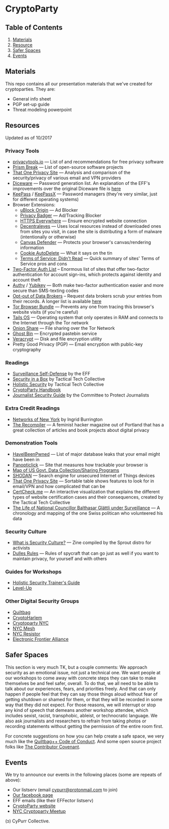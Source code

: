 # CryptoParty
## Table of Contents
1. [Materials](#materials)
2. [Resource](#resources)
3. [Safer Spaces](#safer-spaces)
4. [Events](#events)

## Materials
This repo contains all our presentation materials that we've created for cryptoparties. They are:
* General info sheet
* PGP set-up guide
* Threat modeling powerpoint

## Resources 
Updated as of 10/2017

### Privacy Tools
* [privacytools.io](https://www.privacytools.io/) — List of and recommendations for free privacy software
* [Prism Break](https://prism-break.org/en/) — List of open-source software projects
* [That One Privacy Site](https://thatoneprivacysite.net) — Analysis and comparison of the security/privacy of various email and VPN providers
* [Diceware](https://www.eff.org/files/2016/07/18/eff_large_wordlist.txt) — Password generation list. An explanation of the EFF's improvements over the original Diceware file is [here](https://www.eff.org/deeplinks/2016/07/new-wordlists-random-passphrases)
* [KeePass](https://keepass.info/) / [KeePassX](https://www.keepassx.org/) — Password managers (they're very similar, just for different operating systems)
* Browser Extensions: 
  * [uBlock Origin](https://www.ublock.org/) — Ad Blocker
  * [Privacy Badger](https://www.eff.org/privacybadger) — Ad/Tracking Blocker
  * [HTTPS Everywhere](https://www.eff.org/https-everywhere) — Ensure encrypted website connection
  * [Decentraleyes](https://decentraleyes.org/) — Uses local resources instead of downloaded ones from sites you visit, in case the site is distributing a form of malware (intentionally or otherwise)
  * [Canvas Defender](https://multiloginapp.com/canvasdefender-browser-extension/) — Protects your browser's canvas/rendering information
  * [Cookie AutoDelete](https://github.com/Cookie-AutoDelete/Cookie-AutoDelete) — What it says on the tin
  * [Terms of Service; Didn't Read](https://tosdr.org/) — Quick summary of sites' Terms of Service pros and cons 
* [Two-Factor Auth List](https://twofactorauth.org/) – Enormous list of sites that offer two-factor authentication for account sign-ins, which protects against identity and account theft
* [Authy](https://authy.com/) / [Yubikey](https://www.yubico.com) — Both make two-factor authentication easier and more secure than SMS-texting codes
* [Opt-out of Data Brokers](https://www.the-parallax.com/2016/04/07/how-to-clean-up-or-delete-data-brokers-profiles-of-you/) – Request data brokers scrub your entries from their records. A longer list is available [here](https://www.stopdatamining.me/opt-out-list/)
* [Tor Browser Bundle](https://www.torproject.org/) — Prevents any one from tracing this browser's website visits (if you're careful)
* [Tails OS](https://tails.boum.org/) — Operating system that only operates in RAM and connects to the Internet through the Tor network
* [Onion Share](https://onionshare.org/) — File sharing over the Tor Network
* [Ghost Bin](https://ghostbin.com) — Encrypted pastebin service
* [Veracrypt](https://www.veracrypt.fr/en/Home.html) — Disk and file encryption utility
* Pretty Good Privacy (PGP) — Email encryption with public-key cryptography

### Readings
* [Surveillance Self-Defense](ssd.eff.org) by the EFF
* [Security in a Box](https://securityinabox.org/en/) by Tactical Tech Collective
* [Holistic Security](https://holistic-security.tacticaltech.org) by Tactical Tech Collective
* [CryptoParty Handbook](https://www.cryptoparty.in/learn/handbook)
* [Journalist Security Guide](https://cpj.org/reports/2012/04/journalist-security-guide.php) by the Committee to Protect Journalists

### Extra Credit Readings
* [Networks of New York](https://www.mhpbooks.com/books/networks-of-new-york/) by Ingrid Burrington
* [The Recompiler](https://recompilermag.com) — A feminist hacker magazine out of Portland that has a great collection of articles and book projects about digital privacy

### Demonstration Tools
* [HaveIBeenPwned](haveibeenpwned.org) — List of major database leaks that your email might have been in 
* [Panopticlick](panopticlick.eff.org) — Site that measures how trackable your browser is
* [Map of US Govt. Data Collection/Sharing Programs](https://graphcommons.com/graphs/cd61d451-6726-46b3-85a5-9950797ec5d5)
* [SHODAN](https://www.shodan.io/) — Search engine for unsecured Internet of Things devices
* [That One Privacy Site](https://thatoneprivacysite.net) — Sortable table shows features to look for in email/VPN and how complicated that can be
* [CertCheck.me](https://cj1fp7eh.certcheck.me) — An interactive visualization that explains the different types of website certification cases and their consequences, created by the Tactical Tech Collective
* [The Life of National Councillor Balthasar Glättli under Surveillance](https://www.digitale-gesellschaft.ch/dr.html) — A chronology and mapping of the one Swiss politican who volunteered his data

### Security Culture
* [What is Security Culture?](https://issuu.com/sproutdistro/docs/zine-what_is_security_culture) — Zine compiled by the Sprout distro for activists 
* [Dulles Rules](https://grugq.github.io/resources/Dulles%20on%20Tradecraft.pdf) — Rules of spycraft that can go just as well if you want to maintain privacy, for yourself and with others


### Guides for Workshops
* [Holistic Security Trainer's Guide](https://holistic-security.tacticaltech.org/trainers-manual)
* [Level-Up](https://www.level-up.cc/)

### Other Digital Security Groups 
* [Quiltbag](quiltbagtech.ny)
* [CryptoHarlem](https://www.facebook.com/cryptoharlem)
* [Cryptoparty NYC](https://www.meetup.com/New-York-Cryptoparty-Network/)
* [NYC Mesh](https://nycmesh.net/)
* [NYC Resistor](https://www.nycresistor.com/)
* [Electronic Frontier Alliance](https://www.eff.org/electronic-frontier-alliance)

## Safer Spaces <a name="safer-spaces"></a>
This section is very much TK, but a couple comments:
We approach security as an emotional issue, not just a technical one. We want people at our workshops to come away with concrete steps they can take to make themselves be and feel safer, overall. To do that, we all need to be able to talk about our experiences, fears, and priorities freely. And that can only happen if people feel that they can say those things aloud without fear of getting shutdown or shamed for them, or that they will be recorded in some way that they did not expect. For those reasons, we will interrupt or stop any kind of speech that demeans another workshop attendee, which includes sexist, racist, transphobic, ableist, or technocratic language. We also ask journalists and researchers to refrain from taking photos or recording statements without getting the permission of the entire room first. 

For concrete suggestions on how you can help create a safe space, we very much like the [Quiltbag++ Code of Conduct](https://github.com/quiltbagtech/whatisquiltbag/wiki/Code-of-Conduct-Draft). And some open source project folks like [The Contributor Covenant](https://www.contributor-covenant.org/).

## Events
We try to announce our events in the following places (some are repeats of above):
* Our listserv (email cypurr@protonmail.com to join)
* [Our facebook page](https://www.facebook.com/cypurr/)
* EFF emails (like their EFFector listserv)
* [CryptoParty website](https://www.cryptoparty.in)
* [NYC Cryptoparty Meetup](https://www.meetup.com/New-York-Cryptoparty-Network/)

(ɔ) CyPurr Collective. 

